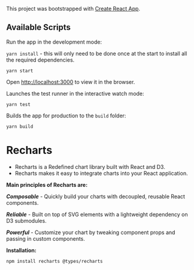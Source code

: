 This project was bootstrapped with [Create React App](https://github.com/facebook/create-react-app).

## Available Scripts

Run the app in the development mode:

`yarn install` - this will only need to be done once at the start to install all the required dependencies.

`yarn start`

Open [http://localhost:3000](http://localhost:3000) to view it in the browser.

Launches the test runner in the interactive watch mode:

`yarn test`

Builds the app for production to the `build` folder:

`yarn build`


# Recharts

- Recharts is a Redefined chart library built with React and D3.
- Recharts makes it easy to integrate charts into your React application.

**Main principles of Recharts are:**

***Composable*** - Quickly build your charts with decoupled, reusable React components.

***Reliable*** - Built on top of SVG elements with a lightweight dependency on D3 submodules.

***Powerful*** - Customize your chart by tweaking component props and passing in custom components.

**Installation:**

`npm install recharts @types/recharts`